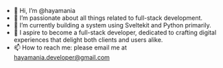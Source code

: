 - 👋 Hi, I’m @hayamania
- 👀 I’m passionate about all things related to full-stack development.
- 🌱 I’m currently building a system using Sveltekit and Python primarily.
- 💞️ I aspire to become a full-stack developer, dedicated to crafting digital experiences that delight both clients and users alike.
- 📫  How to reach me: please email me at hayamania.developer@gmail.com

<!---
hayamania/hayamania is a ✨ special ✨ repository because its `README.md` (this file) appears on your GitHub profile.
You can click the Preview link to take a look at your changes.
--->
